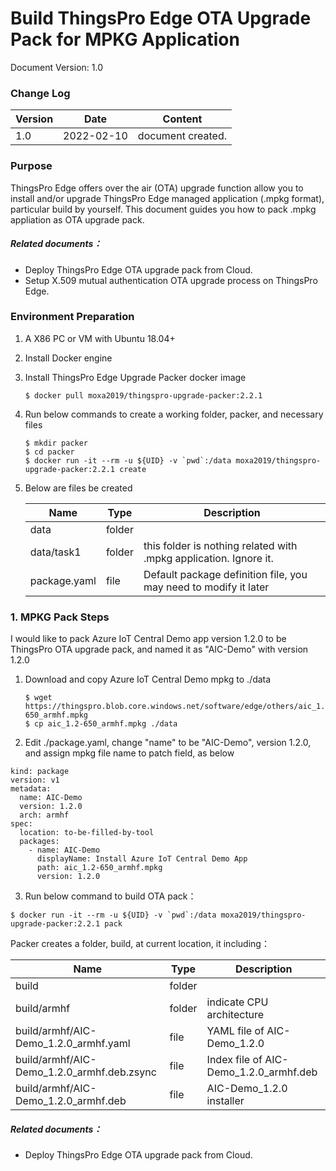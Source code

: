 # Build ThingsPro Edge OTA Upgrade Pack for MPKG Application

Document Version: 1.0

### Change Log

| Version | Date       | Content           |
| ------- | ---------- | ----------------- |
| 1.0     | 2022-02-10 | document created. |



### Purpose

ThingsPro Edge offers over the air (OTA) upgrade function allow you to install and/or upgrade ThingsPro Edge managed application (.mpkg format), particular build by yourself. This document guides you how to pack .mpkg appliation as OTA upgrade pack.

##### Related documents：

- Deploy ThingsPro Edge OTA upgrade pack from Cloud.
- Setup X.509 mutual authentication OTA upgrade process on ThingsPro Edge.



### Environment Preparation

1. A X86 PC or VM with Ubuntu 18.04+

2. Install Docker engine

3. Install ThingsPro Edge Upgrade Packer docker image

   ```
   $ docker pull moxa2019/thingspro-upgrade-packer:2.2.1
   ```

4. Run below commands to create a working folder, packer, and necessary files

   ```
   $ mkdir packer
   $ cd packer
   $ docker run -it --rm -u ${UID} -v `pwd`:/data moxa2019/thingspro-upgrade-packer:2.2.1 create
   ```


5. Below are files be created

   | Name         | Type   | Description                                                  |
   | ------------ | ------ | ------------------------------------------------------------ |
   | data         | folder |                                                              |
   | data/task1   | folder | this folder is nothing related with .mpkg application. Ignore it. |
   | package.yaml | file   | Default package definition file, you may need to modify it later |
   
   

### 1. MPKG Pack Steps

I would like to pack Azure IoT Central Demo app version 1.2.0 to be ThingsPro OTA upgrade pack, and named it as "AIC-Demo" with version 1.2.0

1. Download and copy Azure IoT Central Demo mpkg to ./data

   ```
   $ wget https://thingspro.blob.core.windows.net/software/edge/others/aic_1.2-650_armhf.mpkg
   $ cp aic_1.2-650_armhf.mpkg ./data
   ```

2. Edit ./package.yaml, change "name" to be "AIC-Demo", version 1.2.0, and assign mpkg file name to patch field, as below

```
kind: package
version: v1
metadata:
  name: AIC-Demo
  version: 1.2.0
  arch: armhf
spec:
  location: to-be-filled-by-tool
  packages:
    - name: AIC-Demo
      displayName: Install Azure IoT Central Demo App
      path: aic_1.2-650_armhf.mpkg
      version: 1.2.0
```

3. Run below command to build OTA pack：

```
$ docker run -it --rm -u ${UID} -v `pwd`:/data moxa2019/thingspro-upgrade-packer:2.2.1 pack
```

Packer creates a folder, build, at current location, it including：

| Name                                       | Type   | Description                            |
| ------------------------------------------ | ------ | -------------------------------------- |
| build                                      | folder |                                        |
| build/armhf                                | folder | indicate CPU architecture              |
| build/armhf/AIC-Demo_1.2.0_armhf.yaml      | file   | YAML file of AIC-Demo_1.2.0            |
| build/armhf/AIC-Demo_1.2.0_armhf.deb.zsync | file   | Index file of AIC-Demo_1.2.0_armhf.deb |
| build/armhf/AIC-Demo_1.2.0_armhf.deb       | file   | AIC-Demo_1.2.0 installer               |



##### Related documents：

- Deploy ThingsPro Edge OTA upgrade pack from Cloud.

